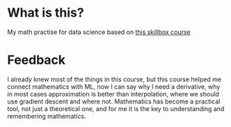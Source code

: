 # What is this?

My math practise for data science based on [this skillbox course](https://skillbox.by/course/math-for-data-science/)

# Feedback

I already knew most of the things in this course, but this course helped me connect mathematics with ML, now I can say why I need a derivative, why in most cases approximation is better than interpolation, where we should use gradient descent and where not. Mathematics has become a practical tool, not just a theoretical one, and for me it is the key to understanding and remembering mathematics.